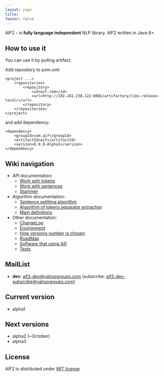 ```yaml
---
layout: page
title:
footer: false
---
```


AIF2 - is **fully language independent** NLP library. AIF2 written in Java 8+. 

## How to use it

You can use it by pulling artifact. 

Add repository to pom.xml:

    <project ...>
        <repositories>
            <repository>
                <id>aif.com</id>
                <url>http://192.241.238.122:8081/artifactory/libs-release-local/</url>
            </repository>
        </repositories>
    </project>

and add dependency:

    <dependency>
        <groupId>com.aif</groupId>
        <artifactId>aif</artifactId>
        <version>0.0.0-Alpha1</version>
    </dependency>

## Wiki navigation

* API documentation:
  * [Work with tokens](https://github.com/b0noI/AIF2/wiki/v.1.0.0-Work-with-tokens)
  * [Work with sentences](https://github.com/b0noI/AIF2/wiki/v.1.0.0-Work-with-sentences)
  * [Stammer](https://github.com/b0noI/AIF2/wiki/v.1.0.0-Stammer)
* Algorithm documentation:
  * [Sentence splitting algorithm](https://github.com/b0noI/AIF2/wiki/Sentence-splitting-algorithm)
  * [Algorithm of tokens separator extraction](https://github.com/b0noI/AIF2/wiki/Algorithm-of-tokens-separator-extraction)
  * [Main definitions](https://github.com/b0noI/AIF2/wiki/Main-definitions)
* Other documentation:
  * [ChangeLog](https://github.com/b0noI/AIF2/wiki/ChangeLog)
  * [Environment](https://github.com/b0noI/AIF2/wiki/Environment)
  * [How versions number is chosen ](https://github.com/b0noI/AIF2/wiki/How-version-number-is-chosen)
  * [RoadMap](https://github.com/b0noI/AIF2/wiki/RoadMap)
  * [Software that using AIF](https://github.com/b0noI/AIF2/wiki/Software-that-use-AIF)
  * [Tests](https://github.com/b0noI/AIF2/wiki/Tests)

## MailList

- **dev**: aif2-dev@yahoogroups.com (subscribe: aif2-dev-subscribe@yahoogroups.com)

## Current version

- alpha1 

## Next versions

- alpha2 (~October)
- alpha3

## License

AIF2 is distributed under [MIT license](http://choosealicense.com/licenses/mit/)
